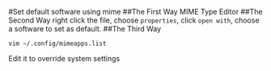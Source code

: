 #Set default software using mime
##The First Way
MIME Type Editor
##The Second Way
right click the file, choose `properties`, click `open with`, choose a software to set as default.
##The Third Way
```
vim ~/.config/mimeapps.list
```
Edit it to override system settings